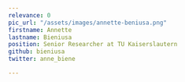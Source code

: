 ```yaml
---
relevance: 0
pic_url: "/assets/images/annette-beniusa.png"
firstname: Annette
lastname: Bieniusa
position: Senior Researcher at TU Kaiserslautern
github: bieniusa
twitter: anne_biene

---
```

